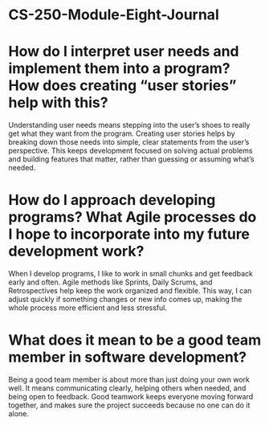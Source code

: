 # CS-250-Module-Eight-Journal

# How do I interpret user needs and implement them into a program? How does creating “user stories” help with this?
Understanding user needs means stepping into the user’s shoes to really get what they want from the program. Creating user stories helps by breaking down those needs into simple, clear statements from the user’s perspective. This keeps development focused on solving actual problems and building features that matter, rather than guessing or assuming what’s needed.

# How do I approach developing programs? What Agile processes do I hope to incorporate into my future development work?
When I develop programs, I like to work in small chunks and get feedback early and often. Agile methods like Sprints, Daily Scrums, and Retrospectives help keep the work organized and flexible. This way, I can adjust quickly if something changes or new info comes up, making the whole process more efficient and less stressful.

# What does it mean to be a good team member in software development?
Being a good team member is about more than just doing your own work well. It means communicating clearly, helping others when needed, and being open to feedback. Good teamwork keeps everyone moving forward together, and makes sure the project succeeds because no one can do it alone.
